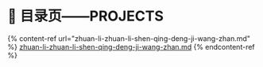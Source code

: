 # 👷 目录页——PROJECTS

{% content-ref url="zhuan-li-zhuan-li-shen-qing-deng-ji-wang-zhan.md" %}
[zhuan-li-zhuan-li-shen-qing-deng-ji-wang-zhan.md](zhuan-li-zhuan-li-shen-qing-deng-ji-wang-zhan.md)
{% endcontent-ref %}

